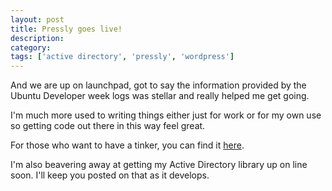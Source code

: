 ```yaml
---
layout: post
title: Pressly goes live!
description: 
category:
tags: ['active directory', 'pressly', 'wordpress']
---
```


And we are up on launchpad, got to say the information provided by the Ubuntu Developer week logs was stellar and really helped me get going.

I'm much more used to writing things either just for work or for my own use so getting code out there in this way feel great.



For those who want to have a tinker, you can find it <a href="https://launchpad.net/pressly">here</a>.



I'm also beavering away at getting my Active Directory library up on line soon. I'll keep you posted on that as it develops.